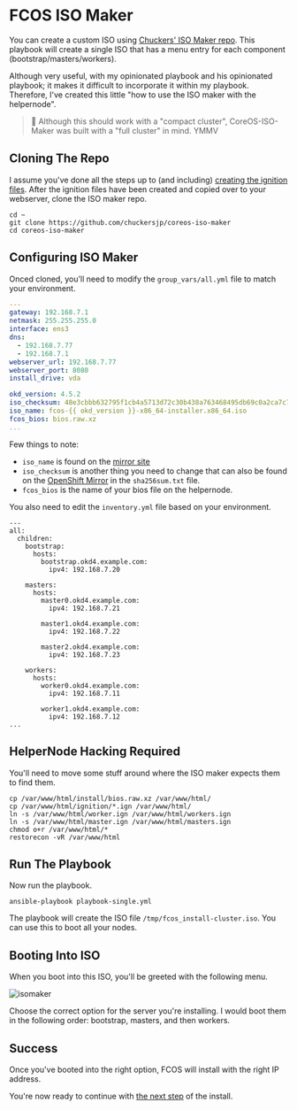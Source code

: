 # FCOS ISO Maker

You can create a custom ISO using [Chuckers' ISO Maker repo](https://github.com/chuckersjp/coreos-iso-maker). This playbook will create a single ISO that has a menu entry for each component (bootstrap/masters/workers).

Although very useful, with my opinionated playbook and his opinionated playbook; it makes it difficult to incorporate it within my playbook. Therefore, I've created this little "how to use the ISO maker with the helpernode".

> :rotating_light: Although this should work with a "compact cluster", CoreOS-ISO-Maker was built with a "full cluster" in mind. YMMV

## Cloning The Repo

I assume you've done all the steps up to (and including) [creating the ignition files](https://github.com/preinking/okd4-helpernode/blob/master/docs/quickstart-static.md#create-ignition-configs). After the ignition files have been created and copied over to your webserver, clone the ISO maker repo.

```
cd ~
git clone https://github.com/chuckersjp/coreos-iso-maker
cd coreos-iso-maker
```

## Configuring ISO Maker

Onced cloned, you'll need to modify the `group_vars/all.yml` file to match your environment.

```yaml
---
gateway: 192.168.7.1
netmask: 255.255.255.0
interface: ens3
dns: 
  - 192.168.7.77
  - 192.168.7.1
webserver_url: 192.168.7.77
webserver_port: 8080
install_drive: vda

okd_version: 4.5.2
iso_checksum: 48e3cbbb632795f1cb4a5713d72c30b438a763468495db69c0a2ca7c7152856a
iso_name: fcos-{{ okd_version }}-x86_64-installer.x86_64.iso
fcos_bios: bios.raw.xz
...
```

Few things to note:

* `iso_name` is found on the [mirror site](https://mirror.openshift.com/pub/openshift-v4/dependencies/fcos/)
* `iso_checksum` is another thing you need to change that can also be found on the [OpenShift Mirror](https://mirror.openshift.com/pub/openshift-v4/dependencies/fcos/) in the `sha256sum.txt` file.
* `fcos_bios` is the name of your bios file on the helpernode.

You also need to edit the `inventory.yml` file based on your environment.

```
---
all:
  children:
    bootstrap:
      hosts:
        bootstrap.okd4.example.com:
          ipv4: 192.168.7.20
    
    masters:
      hosts:
        master0.okd4.example.com:
          ipv4: 192.168.7.21

        master1.okd4.example.com:
          ipv4: 192.168.7.22

        master2.okd4.example.com:
          ipv4: 192.168.7.23
        
    workers:
      hosts:
        worker0.okd4.example.com:
          ipv4: 192.168.7.11

        worker1.okd4.example.com:
          ipv4: 192.168.7.12
...
```

## HelperNode Hacking Required

You'll need to move some stuff around where the ISO maker expects them to find them.

```
cp /var/www/html/install/bios.raw.xz /var/www/html/
cp /var/www/html/ignition/*.ign /var/www/html/
ln -s /var/www/html/worker.ign /var/www/html/workers.ign
ln -s /var/www/html/master.ign /var/www/html/masters.ign
chmod o+r /var/www/html/*
restorecon -vR /var/www/html
```

## Run The Playbook

Now run the playbook.

```
ansible-playbook playbook-single.yml
```

The playbook will create the ISO file `/tmp/fcos_install-cluster.iso`. You can use this to boot all your nodes.

## Booting Into ISO

When you boot into this ISO, you'll be greeted with the following menu.

![isomaker](images/fcos-iso-maker.png)

Choose the correct option for the server you're installing. I would boot them in the following order: bootstrap, masters, and then workers.

## Success

Once you've booted into the right option, FCOS will install with the right IP address.

You're now ready to continue with [the next step](https://github.com/preinking/okd4-helpernode/blob/master/docs/quickstart-static.md#wait-for-install) of the install.
